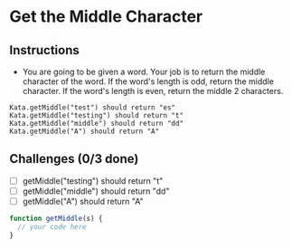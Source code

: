 # Get the Middle Character

## Instructions
- You are going to be given a word. Your job is to return the middle character of the word. If the word's length is odd, return the middle character. If the word's length is even, return the middle 2 characters.

```
Kata.getMiddle("test") should return "es"
Kata.getMiddle("testing") should return "t"
Kata.getMiddle("middle") should return "dd"
Kata.getMiddle("A") should return "A"
```

## Challenges (0/3 done)
- [ ] getMiddle("testing") should return "t"
- [ ] getMiddle("middle") should return "dd"
- [ ] getMiddle("A") should return "A"

```js
function getMiddle(s) {
  // your code here
}
```
